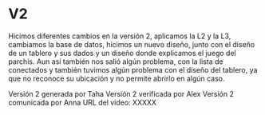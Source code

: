 # V2


Hicimos diferentes cambios en la versión 2, aplicamos la L2 y la L3, cambiamos la base de datos, hicimos un nuevo diseño, junto con el diseño de un tablero y sus dados y un diseño donde explicamos el juego del parchís. Aun así también nos salió algún problema, con la lista de conectados y también tuvimos algún problema con el diseño del tablero, ya que no reconoce su ubicación y no permite abrirlo en algún caso.


Versión 2 generada por Taha
Versión 2 verificada por Alex
Versión 2 comunicada por Anna
URL del video: XXXXX
